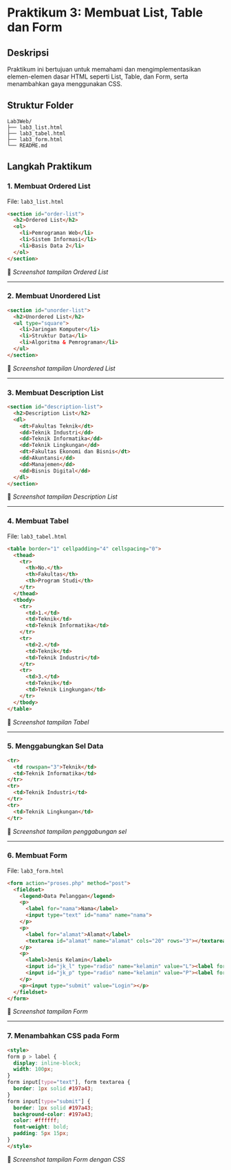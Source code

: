 # Praktikum 3: Membuat List, Table dan Form

## Deskripsi
Praktikum ini bertujuan untuk memahami dan mengimplementasikan elemen-elemen dasar HTML seperti List, Table, dan Form, serta menambahkan gaya menggunakan CSS.

## Struktur Folder
```
Lab3Web/
├── lab3_list.html
├── lab3_tabel.html
├── lab3_form.html
└── README.md
```

## Langkah Praktikum

### 1. Membuat Ordered List
File: `lab3_list.html`

```html
<section id="order-list">
  <h2>Ordered List</h2>
  <ol>
    <li>Pemrograman Web</li>
    <li>Sistem Informasi</li>
    <li>Basis Data 2</li>
  </ol>
</section>
```

📸 *Screenshot tampilan Ordered List*

---

### 2. Membuat Unordered List

```html
<section id="unorder-list">
  <h2>Unordered List</h2>
  <ul type="square">
    <li>Jaringan Komputer</li>
    <li>Struktur Data</li>
    <li>Algoritma & Pemrograman</li>
  </ul>
</section>
```

📸 *Screenshot tampilan Unordered List*

---

### 3. Membuat Description List

```html
<section id="description-list">
  <h2>Description List</h2>
  <dl>
    <dt>Fakultas Teknik</dt>
    <dd>Teknik Industri</dd>
    <dd>Teknik Informatika</dd>
    <dd>Teknik Lingkungan</dd>
    <dt>Fakultas Ekonomi dan Bisnis</dt>
    <dd>Akuntansi</dd>
    <dd>Manajemen</dd>
    <dd>Bisnis Digital</dd>
  </dl>
</section>
```

📸 *Screenshot tampilan Description List*

---

### 4. Membuat Tabel
File: `lab3_tabel.html`

```html
<table border="1" cellpadding="4" cellspacing="0">
  <thead>
    <tr>
      <th>No.</th>
      <th>Fakultas</th>
      <th>Program Studi</th>
    </tr>
  </thead>
  <tbody>
    <tr>
      <td>1.</td>
      <td>Teknik</td>
      <td>Teknik Informatika</td>
    </tr>
    <tr>
      <td>2.</td>
      <td>Teknik</td>
      <td>Teknik Industri</td>
    </tr>
    <tr>
      <td>3.</td>
      <td>Teknik</td>
      <td>Teknik Lingkungan</td>
    </tr>
  </tbody>
</table>
```

📸 *Screenshot tampilan Tabel*

---

### 5. Menggabungkan Sel Data

```html
<tr>
  <td rowspan="3">Teknik</td>
  <td>Teknik Informatika</td>
</tr>
<tr>
  <td>Teknik Industri</td>
</tr>
<tr>
  <td>Teknik Lingkungan</td>
</tr>
```

📸 *Screenshot tampilan penggabungan sel*

---

### 6. Membuat Form
File: `lab3_form.html`

```html
<form action="proses.php" method="post">
  <fieldset>
    <legend>Data Pelanggan</legend>
    <p>
      <label for="nama">Nama</label>
      <input type="text" id="nama" name="nama">
    </p>
    <p>
      <label for="alamat">Alamat</label>
      <textarea id="alamat" name="alamat" cols="20" rows="3"></textarea>
    </p>
    <p>
      <label>Jenis Kelamin</label>
      <input id="jk_l" type="radio" name="kelamin" value="L"><label for="jk_l">Laki-laki</label>
      <input id="jk_p" type="radio" name="kelamin" value="P"><label for="jk_p">Perempuan</label>
    </p>
    <p><input type="submit" value="Login"></p>
  </fieldset>
</form>
```

📸 *Screenshot tampilan Form*

---

### 7. Menambahkan CSS pada Form

```html
<style>
form p > label {
  display: inline-block;
  width: 100px;
}
form input[type="text"], form textarea {
  border: 1px solid #197a43;
}
form input[type="submit"] {
  border: 1px solid #197a43;
  background-color: #197a43;
  color: #ffffff;
  font-weight: bold;
  padding: 5px 15px;
}
</style>
```

📸 *Screenshot tampilan Form dengan CSS*


